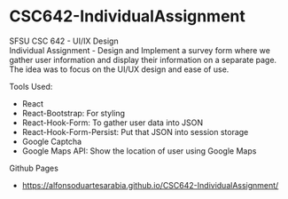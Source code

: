 # CSC642-IndividualAssignment
SFSU CSC 642 - UI/IX Design <br/>
Individual Assignment - Design and Implement a survey form where we gather user information and display their information on a separate page. The idea was to focus on the UI/UX design and ease of use.

Tools Used:
* React
* React-Bootstrap: For styling
* React-Hook-Form: To gather user data into JSON
* React-Hook-Form-Persist: Put that JSON into session storage
* Google Captcha
* Google Maps API: Show the location of user using Google Maps

Github Pages 
* https://alfonsoduartesarabia.github.io/CSC642-IndividualAssignment/
